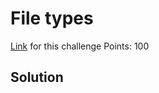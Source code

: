 # File types
[Link](https://play.picoctf.org/practice/challenge/268?category=4&page=2) for this challenge
Points: 100

## Solution
